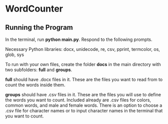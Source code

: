 # WordCounter

## Running the Program

In the terminal, run **python main.py**. Respond to the following prompts.

Necessary Python libraries: docx, unidecode, re, csv,
pprint, termcolor, os, glob, sys

To run with your own files, create the folder **docs** in the main directory with two subfolders: **full** and **groups**.

**full** should have .docx files in it. These are the files you want to read from to count the words inside them.

**groups** should have .csv files in it. These are the files you will use to define the words you want to count. Included already are .csv files for colors, common words, and male and female words. There is an option to choose a .csv file for character names or to input character names in the terminal that you want to count.
